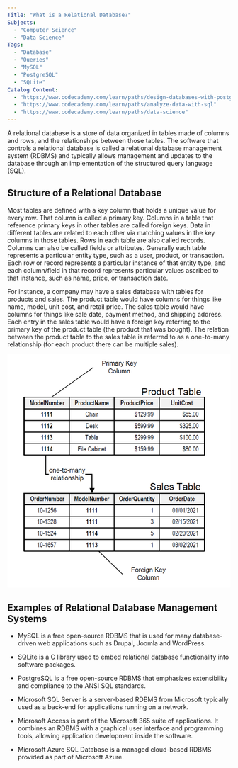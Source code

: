 ```yaml
---
Title: "What is a Relational Database?"
Subjects:
  - "Computer Science"
  - "Data Science"
Tags:
  - "Database"
  - "Queries"
  - "MySQL"
  - "PostgreSQL"
  - "SQLite"
Catalog Content:
  - "https://www.codecademy.com/learn/paths/design-databases-with-postgresql"
  - "https://www.codecademy.com/learn/paths/analyze-data-with-sql"
  - "https://www.codecademy.com/learn/paths/data-science"
---
```


A relational database is a store of data organized in tables made of columns and rows, and the relationships between those tables. 
The software that controls a relational database is called a relational database management system (RDBMS) and typically allows management and updates to the database through an implementation of the structured query language (SQL).

## Structure of a Relational Database

Most tables are defined with a key column that holds a unique value for every row. 
That column is called a primary key. 
Columns in a table that reference primary keys in other tables are called foreign keys. 
Data in different tables are related to each other via matching values in the key columns in those tables. 
Rows in each table are also called records. Columns can also be called fields or attributes. 
Generally each table represents a particular entity type, such as a user, product, or transaction. 
Each row or record represents a particular instance of that entity type, and each column/field in that record represents particular values ascribed to that instance, such as name, price, or transaction date.

For instance, a company may have a sales database with tables for products and sales. 
The product table would have columns for things like name, model, unit cost, and retail price. 
The sales table would have columns for things like sale date, payment method, and shipping address. 
Each entry in the sales table would have a foreign key referring to the primary key of the product table (the product that was bought). 
The relation between the product table to the sales table is referred to as a one-to-many relationship (for each product there can be multiple sales). 

![relational database example]( ../../../media-file-hosting/relational-database.PNG "Example of a Relational Database")

## Examples of Relational Database Management Systems

- MySQL is a free open-source RDBMS that is used for many database-driven web applications such as Drupal, Joomla and WordPress.

- SQLite is a C library used to embed relational database functionality into software packages.

- PostgreSQL is a free open-source RDBMS that emphasizes extensibility and compliance to the ANSI SQL standards.

- Microsoft SQL Server is a server-based RDBMS from Microsoft typically used as a back-end for applications running on a network.

- Microsoft Access is part of the Microsoft 365 suite of applications. It combines an RDBMS with a graphical user interface and programming tools, allowing application development inside the software.

- Microsoft Azure SQL Database is a managed cloud-based RDBMS provided as part of Microsoft Azure.
